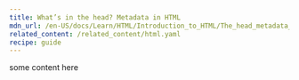 ```yaml
---
title: What’s in the head? Metadata in HTML
mdn_url: /en-US/docs/Learn/HTML/Introduction_to_HTML/The_head_metadata_in_HTML
related_content: /related_content/html.yaml
recipe: guide
---
```

some content here
